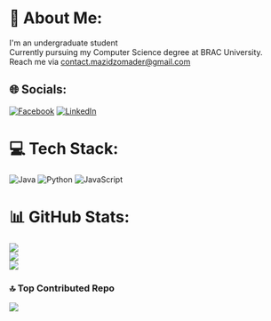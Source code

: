 # 💫 About Me:
I'm an undergraduate student<br>Currently pursuing my Computer Science degree at BRAC University.<br>Reach me via contact.mazidzomader@gmail.com


## 🌐 Socials:
[![Facebook](https://img.shields.io/badge/Facebook-%231877F2.svg?logo=Facebook&logoColor=white)](https://facebook.com/mazid.zomader2005) [![LinkedIn](https://img.shields.io/badge/LinkedIn-%230077B5.svg?logo=linkedin&logoColor=white)](https://linkedin.com/in/abdullah-al-mazid-zomader) 

# 💻 Tech Stack:
![Java](https://img.shields.io/badge/java-%23ED8B00.svg?style=for-the-badge&logo=openjdk&logoColor=white) ![Python](https://img.shields.io/badge/python-3670A0?style=for-the-badge&logo=python&logoColor=ffdd54) ![JavaScript](https://img.shields.io/badge/javascript-%23323330.svg?style=for-the-badge&logo=javascript&logoColor=%23F7DF1E) 
# 📊 GitHub Stats:
![](https://github-readme-stats.vercel.app/api?username=Mazid-Zomader&theme=dark&hide_border=false&include_all_commits=false&count_private=false)<br/>
![](https://github-readme-streak-stats.herokuapp.com/?user=Mazid-Zomader&theme=dark&hide_border=false)<br/>
![](https://github-readme-stats.vercel.app/api/top-langs/?username=Mazid-Zomader&theme=dark&hide_border=false&include_all_commits=false&count_private=false&layout=compact)

### 🔝 Top Contributed Repo
![](https://github-contributor-stats.vercel.app/api?username=Mazid-Zomader&limit=5&theme=dark&combine_all_yearly_contributions=true)
